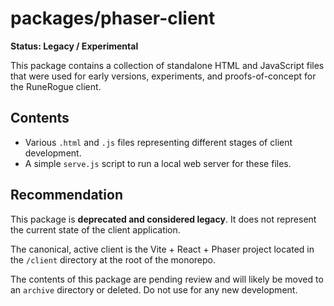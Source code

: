# packages/phaser-client

**Status: Legacy / Experimental**

This package contains a collection of standalone HTML and JavaScript files that were used for early versions, experiments, and proofs-of-concept for the RuneRogue client.

## Contents

- Various `.html` and `.js` files representing different stages of client development.
- A simple `serve.js` script to run a local web server for these files.

## Recommendation

This package is **deprecated and considered legacy**. It does not represent the current state of the client application.

The canonical, active client is the Vite + React + Phaser project located in the `/client` directory at the root of the monorepo.

The contents of this package are pending review and will likely be moved to an `archive` directory or deleted. Do not use for any new development. 
